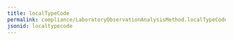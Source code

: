 ```yaml
---
title: localTypeCode
permalink: compliance/LaboratoryObservationAnalysisMethod.localTypeCode.html
jsonid: localtypecode
---
```

